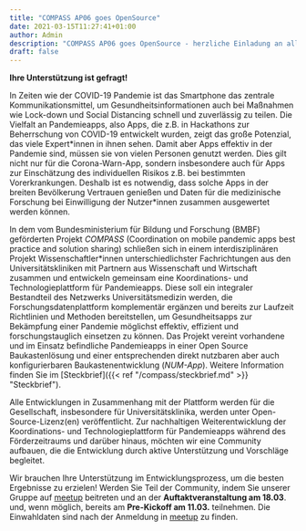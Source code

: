 ```yaml
---
title: "COMPASS AP06 goes OpenSource"
date: 2021-03-15T11:27:41+01:00
author: Admin
description: "COMPASS AP06 goes OpenSource - herzliche Einladung an alle technisch interessierten Studenten und IT-Mitarbeiter"
draft: false
---
```


**Ihre Unterstützung ist gefragt!**

In Zeiten wie der COVID-19 Pandemie ist das Smartphone das zentrale Kommunikationsmittel, um Gesundheitsinformationen auch bei Maßnahmen wie Lock-down und Social Distancing schnell und zuverlässig zu teilen. Die Vielfalt an Pandemieapps, also Apps, die z.B. in Hackathons zur Beherrschung von COVID-19 entwickelt wurden, zeigt das große Potenzial, das viele Expert\*innen in ihnen sehen. Damit aber Apps effektiv in der Pandemie sind, müssen sie von vielen Personen genutzt werden. Dies gilt nicht nur für die Corona-Warn-App, sondern insbesondere auch für Apps zur Einschätzung des individuellen Risikos z.B. bei bestimmten Vorerkrankungen. Deshalb ist es notwendig, dass solche Apps in der breiten Bevölkerung Vertrauen genießen und Daten für die medizinische Forschung bei Einwilligung der Nutzer\*innen zusammen ausgewertet werden können.
 
In dem vom Bundesministerium für Bildung und Forschung (BMBF) geförderten Projekt *COMPASS* (Coordination on mobile pandemic apps best practice and solution sharing) schließen sich in einem interdisziplinären Projekt Wissenschaftler\*innen unterschiedlichster Fachrichtungen aus den Universitätskliniken mit Partnern aus Wissenschaft und Wirtschaft zusammen und entwickeln gemeinsam eine Koordinations- und Technologieplattform für Pandemieapps. Diese soll ein integraler Bestandteil des Netzwerks Universitätsmedizin werden, die Forschungsdatenplattform komplementär ergänzen und bereits zur Laufzeit Richtlinien und Methoden bereitstellen, um Gesundheitsapps zur Bekämpfung einer Pandemie möglichst effektiv, effizient und forschungstauglich einsetzen zu können. Das Projekt vereint vorhandene und im Einsatz befindliche Pandemieapps in einer Open Source Baukastenlösung und einer entsprechenden direkt nutzbaren aber auch konfigurierbaren Baukastenentwicklung (*NUM-App*). Weitere Information finden Sie im [Steckbrief]({{< ref "/compass/steckbrief.md" >}} "Steckbrief").
 
Alle Entwicklungen in Zusammenhang mit der Plattform werden für die Gesellschaft, insbesondere für Universitätsklinika, werden unter Open-Source-Lizenz(en) veröffentlicht. Zur nachhaltigen Weiterentwicklung der Koordinations- und Technologieplattform für Pandemieapps während des Förderzeitraums und darüber hinaus, möchten wir eine Community aufbauen, die die Entwicklung durch aktive Unterstützung und Vorschläge begleitet.
 
Wir brauchen Ihre Unterstützung im Entwicklungsprozess, um die besten Ergebnisse zu erzielen! Werden Sie Teil der Community, indem Sie unserer Gruppe auf [meetup](https://www.meetup.com/de-DE/num-compass/) beitreten und an der **Auftaktveranstaltung am 18.03**. und, wenn möglich, bereits am **Pre-Kickoff am 11.03.** teilnehmen. Die Einwahldaten sind nach der Anmeldung in [meetup](https://www.meetup.com/de-DE/num-compass/) zu finden.
